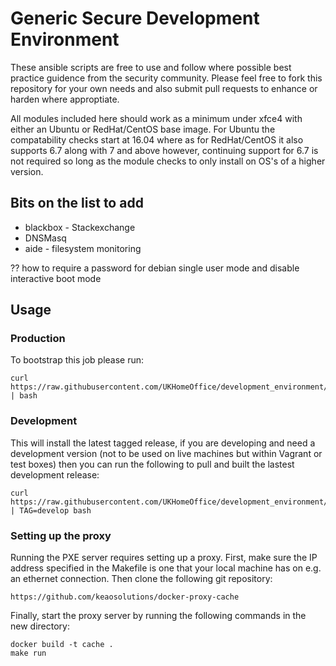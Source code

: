 # Generic Secure Development Environment

These ansible scripts are free to use and follow where possible best practice guidence from the security community. Please feel free to fork this repository for your own needs and also submit pull requests to enhance or harden where approptiate.

All modules included here should work as a minimum under xfce4 with either an Ubuntu or RedHat/CentOS base image. For Ubuntu the compatability checks start at 16.04 where as for RedHat/CentOS it also supports 6.7 along with 7 and above however, continuing support for 6.7 is not required so long as the module checks to only install on OS's of a higher version.


## Bits on the list to add

* blackbox - Stackexchange
* DNSMasq 
* aide - filesystem monitoring

?? how to require a password for debian single user mode and disable interactive boot mode


## Usage

### Production

To bootstrap this job please run:

```
curl https://raw.githubusercontent.com/UKHomeOffice/development_environment/master/ansible/install.sh | bash
```

### Development

This will install the latest tagged release, if you are developing and need a development version (not to be used on live machines but within Vagrant or test boxes) then you can run the following to pull and built the lastest development release:

```
curl https://raw.githubusercontent.com/UKHomeOffice/development_environment/develop/ansible/install.sh | TAG=develop bash
```

### Setting up the proxy
Running the PXE server requires setting up a proxy. First, make sure the IP address specified in the Makefile is one that your local machine has on e.g. an ethernet connection. Then clone the following git repository:

```
https://github.com/keaosolutions/docker-proxy-cache
```

Finally, start the proxy server by running the following commands in the new directory:

    docker build -t cache .
    make run


